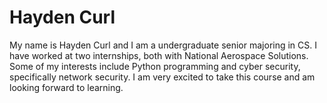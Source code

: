 # Hayden Curl
My name is Hayden Curl and I am a undergraduate senior majoring in CS. I have worked at two internships, both with National Aerospace Solutions. Some of my interests include Python programming and cyber security, specifically network security. I am very excited to take this course and am looking forward to learning.

